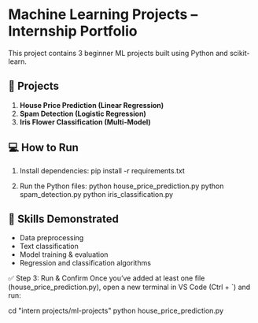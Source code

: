 # Machine Learning Projects – Internship Portfolio

This project contains 3 beginner ML projects built using Python and scikit-learn.

## 📌 Projects

1. **House Price Prediction (Linear Regression)**
2. **Spam Detection (Logistic Regression)**
3. **Iris Flower Classification (Multi-Model)**

## 💻 How to Run

1. Install dependencies:
pip install -r requirements.txt

2. Run the Python files:
python house_price_prediction.py
python spam_detection.py
python iris_classification.py


## 🧠 Skills Demonstrated
- Data preprocessing
- Text classification
- Model training & evaluation
- Regression and classification algorithms
  
✅ Step 3: Run & Confirm
Once you’ve added at least one file (house_price_prediction.py), open a new terminal in VS Code (Ctrl + `) and run:

cd "intern projects/ml-projects"
python house_price_prediction.py
